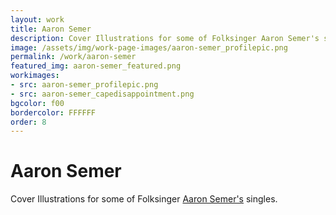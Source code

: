 ```yaml
---
layout: work
title: Aaron Semer
description: Cover Illustrations for some of Folksinger Aaron Semer's singles.
image: /assets/img/work-page-images/aaron-semer_profilepic.png
permalink: /work/aaron-semer
featured_img: aaron-semer_featured.png
workimages:
- src: aaron-semer_profilepic.png
- src: aaron-semer_capedisappointment.png
bgcolor: f00
bordercolor: FFFFFF
order: 8
---
```


# Aaron Semer

Cover Illustrations for some of Folksinger [Aaron Semer's](http://aaronsemer.com/) singles.